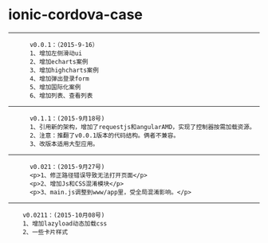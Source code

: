 # ionic-cordova-case
---------------------------------------------------------------------
          v0.0.1：（2015-9-16）
          1、增加左侧滑动ui
          2、增加echarts案例
          3、增加highcharts案例
          4、增加弹出登录form
          5、增加国际化案例
          6、增加列表、查看列表

-----------------------------------------------------------------------
          v0.1.1：(2015-9月18号)
          1、引用新的架构，增加了requestjs和angularAMD，实现了控制器按需加载资源。
          2、注意：推翻了v0.0.1版本的代码结构。俩者不兼容。
          3、改版本适用大型应用。

-------------------------------------------------------------------------------
          v0.021：(2015-9月27号)
          <p>1、修正路径错误导致无法打开页面</p>
          <p>2、增加Js和CSS混淆模块</p>
          <p>3、main.js调整到www/app里，受全局混淆影响。</p>
-------------------------------------------------------------------------------
        v0.0211：(2015-10月08号)
        1、增加lazyload动态加载css
        2、一些卡片样式